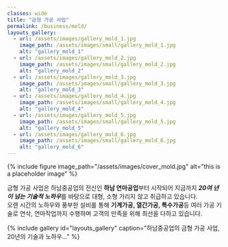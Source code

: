 ```yaml
---
classes: wide
title: "금형 가공 사업"
permalink: /business/mold/
layouts_gallery:
  - url: /assets/images/gallery_mold_1.jpg
    image_path: /assets/images/small/gallery_mold_1.jpg
    alt: "gallery_mold_1"
  - url: /assets/images/gallery_mold_2.jpg
    image_path: /assets/images/small/gallery_mold_2.jpg
    alt: "gallery_mold_2"
  - url: /assets/images/gallery_mold_3.jpg
    image_path: /assets/images/small/gallery_mold_3.jpg
    alt: "gallery_mold_3"
  - url: /assets/images/gallery_mold_4.jpg
    image_path: /assets/images/small/gallery_mold_4.jpg
    alt: "gallery_mold_4"
  - url: /assets/images/gallery_mold_5.jpg
    image_path: /assets/images/small/gallery_mold_5.jpg
    alt: "gallery_mold_5"
  - url: /assets/images/gallery_mold_6.jpg
    image_path: /assets/images/small/gallery_mold_6.jpg
    alt: "gallery_mold_6"
---
```

{% include figure image_path="/assets/images/cover_mold.jpg" alt="this is a placeholder image" %}

금형 가공 사업은 하남중공업의 전신인 **하남 연마공업**부터 시작되어 지금까지  ***20여 년이 넘는 기술적 노하우***를 바탕으로 대형, 소형 가리지 않고 취급하고 있습니다.  
오랜 시간의 노하우와 풍부한 설비를 통해 **기계가공, 열간가공, 특수가공**등 여러 가공 기술로 연삭, 연마작업까지 수행하며 고객의 만족을 위해 최선을 다하고 있습니다.

{% include gallery id="layouts_gallery" caption="하남중공업의 금형 가공 사업, 20년의 기술과 노하우..." %}

